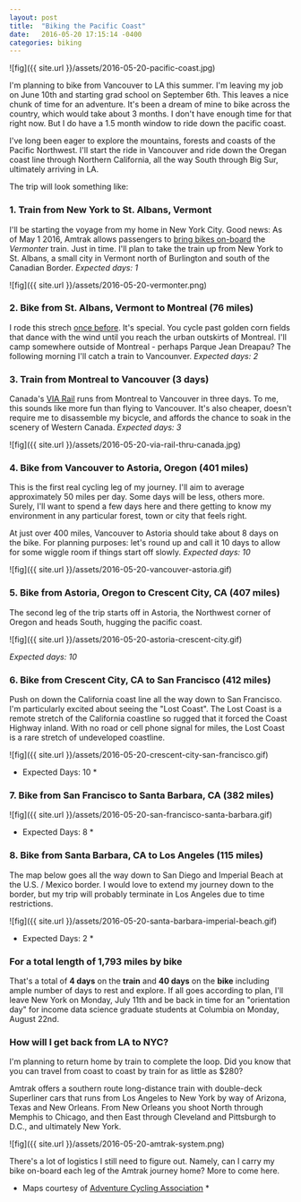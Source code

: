 ```yaml
---
layout: post
title:  "Biking the Pacific Coast"
date:   2016-05-20 17:15:14 -0400
categories: biking
---
```


![fig]({{ site.url }}/assets/2016-05-20-pacific-coast.jpg)

I'm planning to bike from Vancouver to LA this summer. I'm leaving my job on June 10th and starting grad school on September 6th. This leaves a nice chunk of time for an adventure. It's been a dream of mine to bike across the country, which would take about 3 months. I don't have enough time for that right now.  But I do have a 1.5 month window to ride down the pacific coast. 

I've long been eager to explore the mountains, forests and coasts of the Pacific Northwest. I'll start the ride in Vancouver and ride down the Oregan coast line through Northern California, all the way South through Big Sur, ultimately arriving in LA.

The trip will look something like:

### 1. Train from New York to St. Albans, Vermont

I'll be starting the voyage from my home in New York City. Good news: As of May 1 2016, Amtrak allows passengers to [bring bikes on-board](http://media.amtrak.com/2016/04/amtrak-now-offers-bike-service-on-the-vermonter/) the *Vermonter* train. Just in time. I'll plan to take the train up from New York to St. Albans, a small city in Vermont north of Burlington and south of the Canadian Border. *Expected days: 1*

![fig]({{ site.url }}/assets/2016-05-20-vermonter.png)

### 2. Bike from St. Albans, Vermont to Montreal (76 miles)

I rode this strech [once before](http://willgeary.github.io/biking/2014/09/01/biking-from-new-york-to-montreal.html). It's special. You cycle past golden corn fields that dance with the wind until you reach the urban outskirts of Montreal. I'll camp somewhere outside of Montreal - perhaps Parque Jean Dreapau? The following morning I'll catch a train to Vancounver. *Expected days: 2*

### 3. Train from Montreal to Vancouver (3 days)

Canada's [VIA Rail](http://www.viarail.ca/en) runs from Montreal to Vancouver in three days. To me, this sounds like more fun than flying to Vancouver. It's also cheaper, doesn't require me to disassemble my bicycle, and affords the chance to soak in the scenery of Western Canada. *Expected days: 3*

![fig]({{ site.url }}/assets/2016-05-20-via-rail-thru-canada.jpg)

### 4. Bike from Vancouver to Astoria, Oregon (401 miles)

This is the first real cycling leg of my journey. I'll aim to average approximately 50 miles per day. Some days will be less, others more. Surely, I'll want to spend a few days here and there getting to know my environment in any particular forest, town or city that feels right. 

At just over 400 miles, Vancouver to Astoria should take about 8 days on the bike. For planning purposes: let's round up and call it 10 days to allow for some wiggle room if things start off slowly. *Expected days: 10*

![fig]({{ site.url }}/assets/2016-05-20-vancouver-astoria.gif)

### 5. Bike from Astoria, Oregon to Crescent City, CA (407 miles)

The second leg of the trip starts off in Astoria, the Northwest corner of Oregon and heads South, hugging the pacific coast. 

![fig]({{ site.url }}/assets/2016-05-20-astoria-crescent-city.gif)

*Expected days: 10*

### 6. Bike from Crescent City, CA to San Francisco (412 miles)

Push on down the California coast line all the way down to San Francisco. I'm particularly excited about seeing the "Lost Coast". The Lost Coast is a remote stretch of the California coastline so rugged that it forced the Coast Highway inland. With no road or cell phone signal for miles, the Lost Coast is a rare stretch of undeveloped coastline.

![fig]({{ site.url }}/assets/2016-05-20-crescent-city-san-francisco.gif)

* Expected Days: 10 *

### 7. Bike from San Francisco to Santa Barbara, CA (382 miles)

![fig]({{ site.url }}/assets/2016-05-20-san-francisco-santa-barbara.gif)

* Expected Days: 8 *

### 8. Bike from Santa Barbara, CA to Los Angeles (115 miles)

The map below goes all the way down to San Diego and Imperial Beach at the U.S. / Mexico border. I would love to extend my journey down to the border, but my trip will probably terminate in Los Angeles due to time restrictions.

![fig]({{ site.url }}/assets/2016-05-20-santa-barbara-imperial-beach.gif)

* Expected Days: 2 *

### For a total length of 1,793 miles by bike

That's a total of **4 days** on the **train** and **40 days** on the **bike** including ample number of days to rest and explore. If all goes according to plan, I'll leave New York on Monday, July 11th and be back in time for an "orientation day" for income data science graduate students at Columbia on Monday, August 22nd.

### How will I get back from LA to NYC?

I'm planning to return home by train to complete the loop. Did you know that you can travel from coast to coast by train for as little as $280?

Amtrak offers a southern route long-distance train with double-deck Superliner cars that runs from Los Angeles to New York by way of Arizona, Texas and New Orleans. From New Orleans you shoot North through Memphis to Chicago, and then East through Cleveland and Pittsburgh to D.C., and ultimately New York.

![fig]({{ site.url }}/assets/2016-05-20-amtrak-system.png)

There's a lot of logistics I still need to figure out. Namely, can I carry my bike on-board each leg of the Amtrak journey home? More to come here.



* Maps courtesy of [Adventure Cycling Association](https://www.adventurecycling.org/routes-and-maps/adventure-cycling-route-network/pacific-coast/) *


